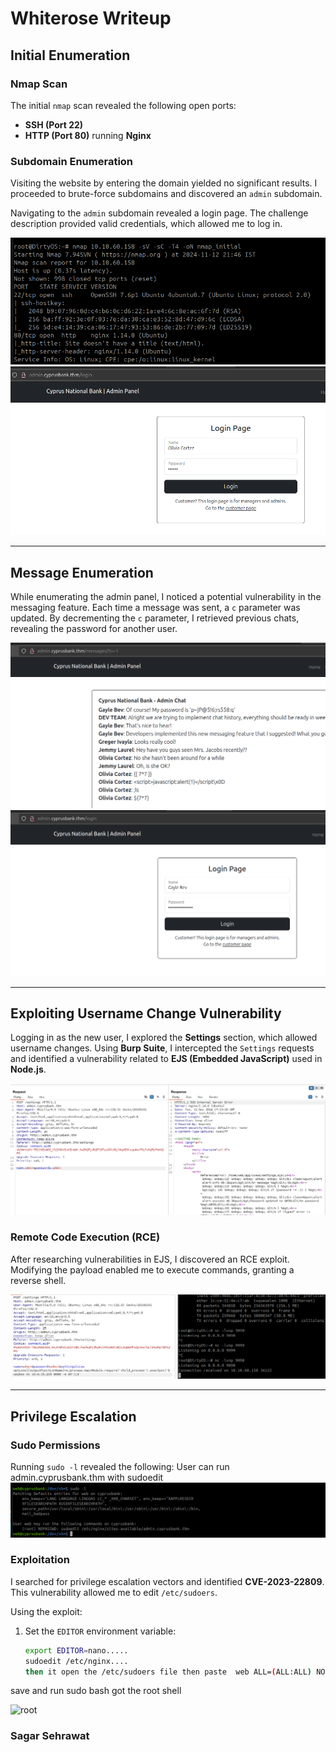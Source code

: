 # Whiterose Writeup

## Initial Enumeration

### Nmap Scan
The initial `nmap` scan revealed the following open ports:
- **SSH (Port 22)**  
- **HTTP (Port 80)** running **Nginx**

### Subdomain Enumeration
Visiting the website by entering the domain yielded no significant results. I proceeded to brute-force subdomains and discovered an `admin` subdomain.

Navigating to the `admin` subdomain revealed a login page. The challenge description provided valid credentials, which allowed me to log in.

![Admin Login](https://github.com/sagar-sehrawat/Tryhackme-solutions/blob/main/Whiterose/img/img1.png)  
![Logged-in Admin Panel](https://github.com/sagar-sehrawat/Tryhackme-solutions/blob/main/Whiterose/img/img2.png)

---

## Message Enumeration

While enumerating the admin panel, I noticed a potential vulnerability in the messaging feature. Each time a message was sent, a `c` parameter was updated. By decrementing the `c` parameter, I retrieved previous chats, revealing the password for another user.

![Message Enumeration](https://github.com/sagar-sehrawat/Tryhackme-solutions/blob/main/Whiterose/img/img3.png)  
![Extracted Password](https://github.com/sagar-sehrawat/Tryhackme-solutions/blob/main/Whiterose/img/img4.png)

---

## Exploiting Username Change Vulnerability

Logging in as the new user, I explored the **Settings** section, which allowed username changes. Using **Burp Suite**, I intercepted the `Settings` requests and identified a vulnerability related to **EJS (Embedded JavaScript)** used in **Node.js**.

![Intercepted Request](https://github.com/sagar-sehrawat/Tryhackme-solutions/blob/main/Whiterose/img/img5.png)

### Remote Code Execution (RCE)
After researching vulnerabilities in EJS, I discovered an RCE exploit. Modifying the payload enabled me to execute commands, granting a reverse shell.

![RCE Exploit](https://github.com/sagar-sehrawat/Tryhackme-solutions/blob/main/Whiterose/img/img6.png)

---

## Privilege Escalation

### Sudo Permissions
Running `sudo -l` revealed the following:
User can run admin.cyprusbank.thm with sudoedit
![sudo](https://github.com/sagar-sehrawat/Tryhackme-solutions/blob/main/Whiterose/img/img7.png)

### Exploitation
I searched for privilege escalation vectors and identified **CVE-2023-22809**. This vulnerability allowed me to edit `/etc/sudoers`.

Using the exploit:
1. Set the `EDITOR` environment variable:  
   ```bash
   export EDITOR=nano.....
   sudoedit /etc/nginx....
   then it open the /etc/sudoers file then paste  web ALL=(ALL:ALL) NOPASSWORD:ALL

save and run sudo bash got the root shell

![root](https://github.com/sagar-sehrawat/Tryhackme-solutions/blob/main/Whiterose/img/img8.png)

### Sagar Sehrawat
